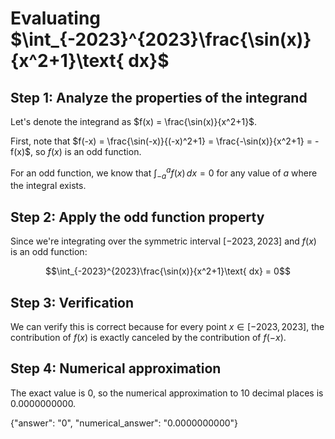 # Evaluating $\int_{-2023}^{2023}\frac{\sin(x)}{x^2+1}\text{ dx}$

## Step 1: Analyze the properties of the integrand

Let's denote the integrand as $f(x) = \frac{\sin(x)}{x^2+1}$. 

First, note that $f(-x) = \frac{\sin(-x)}{(-x)^2+1} = \frac{-\sin(x)}{x^2+1} = -f(x)$, so $f(x)$ is an odd function.

For an odd function, we know that $\int_{-a}^{a} f(x) \, dx = 0$ for any value of $a$ where the integral exists.

## Step 2: Apply the odd function property

Since we're integrating over the symmetric interval $[-2023, 2023]$ and $f(x)$ is an odd function:

$$\int_{-2023}^{2023}\frac{\sin(x)}{x^2+1}\text{ dx} = 0$$

## Step 3: Verification

We can verify this is correct because for every point $x \in [-2023, 2023]$, the contribution of $f(x)$ is exactly canceled by the contribution of $f(-x)$.

## Step 4: Numerical approximation

The exact value is 0, so the numerical approximation to 10 decimal places is 0.0000000000.

{"answer": "0", "numerical_answer": "0.0000000000"}